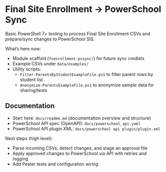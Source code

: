 # Final Site Enrollment → PowerSchool Sync

Basic PowerShell 7+ tooling to process Final Site Enrollment CSVs and prepare/sync changes to PowerSchool SIS.

What’s here now:
- Module scaffold (`fsenrollment-pssync/`) for future sync cmdlets
- Example CSVs under `data/examples/`
- Utility scripts:
	- `Filter-ParentsByStudentExampleFile.ps1` to filter parent rows by student list
	- `Anonymize-ParentsExampleFile.ps1` to anonymize sample data for sharing/tests

## Documentation

- Start here: `docs/readme.md` (documentation overview and structure)
- PowerSchool API spec (OpenAPI): `docs/powerschool_api.yaml`
- PowerSchool API plugin XML: `docs/powerschool api plugin/plugin.xml`

Next steps (high level):
- Parse incoming CSVs, detect changes, and stage an approval file
- Apply approved changes to PowerSchool via API with retries and logging
- Add Pester tests and configuration wiring